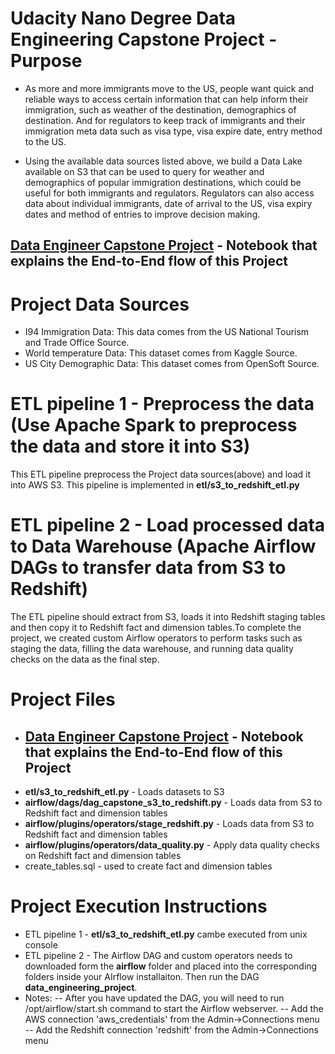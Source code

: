 # Udacity Nano Degree Data Engineering Capstone Project - Purpose 
- As more and more immigrants move to the US, people want quick and reliable ways to access certain information that can help inform their immigration, such as weather of the destination, demographics of destination. And for regulators to keep track of immigrants and their immigration meta data such as visa type, visa expire date, entry method to the US.

- Using the available data sources listed above, we build a Data Lake available on S3 that can be used to query for weather and demographics of popular immigration destinations, which could be useful for both immigrants and regulators. Regulators can also access data about individual immigrants, date of arrival to the US, visa expiry dates and method of entries to improve decision making.

## [Data Engineer Capstone Project](https://github.com/jirilmongeorge/Udacity-Nano_Degree_Data_Engineering_Capstone/blob/master/Data%20Engineer%20Capstone%20Project.ipynb) - Notebook that explains the End-to-End flow of this Project

# Project Data Sources
- I94 Immigration Data: This data comes from the US National Tourism and Trade Office Source. 
- World temperature Data: This dataset comes from Kaggle Source. 
- US City Demographic Data: This dataset comes from OpenSoft Source.  

# ETL pipeline 1 - Preprocess the data (**Use Apache Spark to preprocess the data and store it into S3**)
This ETL pipeline preprocess the Project data sources(above) and load it into AWS S3.  This pipeline is implemented in **etl/s3_to_redshift_etl.py**

# ETL pipeline 2 - Load processed data to Data Warehouse (**Apache Airflow DAGs to transfer data from S3 to Redshift**)
The ETL pipeline should extract from S3, loads it into Redshift staging tables and then copy it to Redshift fact and dimension tables.To complete the project, we created custom Airflow operators to perform tasks such as staging the data, filling the data warehouse, and running data quality checks on the data as the final step.

# Project Files
- ## [Data Engineer Capstone Project](https://github.com/jirilmongeorge/Udacity-Nano_Degree_Data_Engineering_Capstone/blob/master/Data%20Engineer%20Capstone%20Project.ipynb) - Notebook that explains the End-to-End flow of this Project
- **etl/s3_to_redshift_etl.py** -  Loads datasets to S3
- **airflow/dags/dag_capstone_s3_to_redshift.py** - Loads data from S3 to Redshift fact and dimension tables
- **airflow/plugins/operators/stage_redshift.py** - Loads data from S3 to Redshift fact and dimension tables
- **airflow/plugins/operators/data_quality.py** - Apply data quality checks on Redshift fact and dimension tables
- create_tables.sql - used to create fact and dimension tables

# Project Execution Instructions
- ETL pipeline 1 - **etl/s3_to_redshift_etl.py** cambe executed from unix console
- ETL pipeline 2 - The Airflow DAG and custom operators needs to downloaded form the **airflow** folder and placed into the corresponding folders inside your AIrflow installaiton. Then run the DAG **data_engineering_project**.
- Notes: 
-- After you have updated the DAG, you will need to run /opt/airflow/start.sh command to start the Airflow webserver. 
-- Add the AWS connection 'aws_credentials' from the Admin->Connections menu
-- Add the Redshift connection 'redshift' from the Admin->Connections menu

